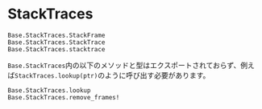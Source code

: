 # StackTraces

```@docs
Base.StackTraces.StackFrame
Base.StackTraces.StackTrace
Base.StackTraces.stacktrace
```

`Base.StackTraces`内の以下のメソッドと型はエクスポートされておらず、例えば`StackTraces.lookup(ptr)`のように呼び出す必要があります。

```@docs
Base.StackTraces.lookup
Base.StackTraces.remove_frames!
```
